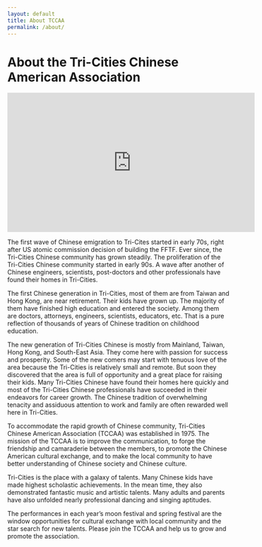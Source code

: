 ```yaml
---
layout: default
title: About TCCAA
permalink: /about/
---
```


# About the Tri-Cities Chinese American Association

<div style="text-align: center;">
    <iframe width="560" height="315" src="https://www.youtube.com/embed/KcVlMTHDaj4" frameborder="0" allowfullscreen></iframe>
</div>

The first wave of Chinese emigration to Tri-Cites started in early 70s, right after US atomic commission decision of building the FFTF. Ever since, the Tri-Cities Chinese community has grown steadily.  The proliferation of the Tri-Cities Chinese community started in early 90s. A wave after another of Chinese engineers, scientists, post-doctors and other professionals have found their homes in Tri-Cities.

The first Chinese generation in Tri-Cities, most of them are from Taiwan and Hong Kong, are near retirement. Their kids have grown up. The majority of them have finished high education and entered the society. Among them are doctors, attorneys, engineers, scientists, educators, etc. That is a pure reflection of thousands of years of Chinese tradition on childhood education.

The new generation of Tri-Cities Chinese is mostly from Mainland, Taiwan, Hong Kong, and South-East Asia. They come here with passion for success and prosperity. Some of the new comers may start with tenuous love of the area because the Tri-Cities is relatively small and remote. But soon they discovered that the area is full of opportunity and a great place for raising their kids. Many Tri-Cities Chinese have found their homes here quickly and most of the Tri-Cities Chinese professionals have succeeded in their endeavors for career growth. The Chinese tradition of overwhelming tenacity and assiduous attention to work and family are often rewarded well here in Tri-Cities.

To accommodate the rapid growth of Chinese community, Tri-Cities Chinese American Association (TCCAA) was established in 1975. The mission of the TCCAA is to improve the communication, to forge the friendship and camaraderie between the members, to promote the Chinese American cultural exchange, and to make the local community to have better understanding of Chinese society and Chinese culture.

Tri-Cities is the place with a galaxy of talents. Many Chinese kids have made highest scholastic achievements. In the mean time, they also demonstrated fantastic music and artistic talents. Many adults and parents have also unfolded nearly professional dancing and singing aptitudes.

The performances in each year’s moon festival and spring festival are the window opportunities for cultural exchange with local community and the star search for new talents. Please join the TCCAA and help us to grow and promote the association.